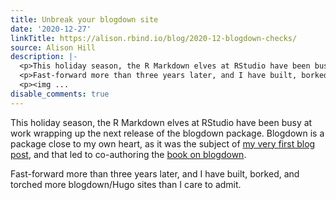 ```yaml
---
title: Unbreak your blogdown site
date: '2020-12-27'
linkTitle: https://alison.rbind.io/blog/2020-12-blogdown-checks/
source: Alison Hill
description: |-
  <p>This holiday season, the R Markdown elves at RStudio have been busy at work wrapping up the next release of the blogdown package. Blogdown is a package close to my own heart, as it was the subject of <a href="https://alison.rbind.io/post/2017-06-12-up-and-running-with-blogdown/">my very first blog post</a>, and that led to co-authoring the <a href="https://bookdown.org/yihui/blogdown/" target="_blank" rel="noopener">book on blogdown</a>.</p>
  <p>Fast-forward more than three years later, and I have built, borked, and torched more blogdown/Hugo sites than I care to admit.</p>
  <p><img ...
disable_comments: true
---
```

<p>This holiday season, the R Markdown elves at RStudio have been busy at work wrapping up the next release of the blogdown package. Blogdown is a package close to my own heart, as it was the subject of <a href="https://alison.rbind.io/post/2017-06-12-up-and-running-with-blogdown/">my very first blog post</a>, and that led to co-authoring the <a href="https://bookdown.org/yihui/blogdown/" target="_blank" rel="noopener">book on blogdown</a>.</p>
<p>Fast-forward more than three years later, and I have built, borked, and torched more blogdown/Hugo sites than I care to admit.</p>
<p><img ...